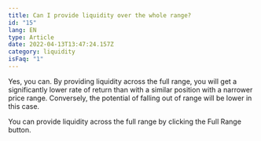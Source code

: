 ```yaml
---
title: Can I provide liquidity over the whole range?
id: "15"
lang: EN
type: Article
date: 2022-04-13T13:47:24.157Z
category: liquidity
isFaq: "1"
---
```

Yes, you can. By providing liquidity across the full range, you will get a significantly lower rate of return than with a similar position with a narrower price range. Conversely, the potential of falling out of range will be lower in this case.

You can provide liquidity across the full range by clicking the Full Range button.